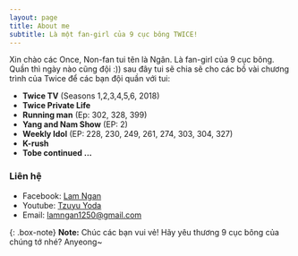 ```yaml
---
layout: page
title: About me
subtitle: Là một fan-girl của 9 cục bông TWICE!
---
```


Xin chào các Once, Non-fan tui tên là Ngân. Là fan-girl của 9 cục bông. Quần thì ngày nào cũng đội :)) sau đây tui sẽ chia sẽ cho các bồ vài chương trình của Twice để các bạn đội quần với tui:

- **Twice TV** (Seasons 1,2,3,4,5,6, 2018)
- **Twice Private Life**
- **Running man** (Ep: 302, 328, 399)
- **Yang and Nam Show** (EP: 2)
- **Weekly Idol** (EP: 228, 230, 249, 261, 274, 303, 304, 327)
- **K-rush**
- **Tobe continued ...**

### Liên hệ

- Facebook: [Lam Ngan](https://www.facebook.com/nganlemm)
- Youtube: [Tzuyu Yoda](https://www.youtube.com/channel/UC9c3MF8JlbESr6mmp4B-3xQ)
- Email: [lamngan1250@gmail.com](mailto:lamngan1250@gmail.com)

{: .box-note}
**Note:** Chúc các bạn vui vẻ! Hãy yêu thương 9 cục bông của chúng tớ nhé? Anyeong~